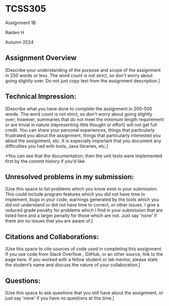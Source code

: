 # TCSS305

Assignment 1B

Raiden H

Autumn 2024

## Assignment Overview
[Describe your understanding of the purpose and scope of the assignment 
in 250 words or less. The word count is not strict, so don't worry about
going slightly over. Do not just copy text from the assignment description.]

## Technical Impression:
[Describe what you have done to complete the assignment in 200-500 words. 
The word count is not strict, so don't worry about going slightly over; 
however, summaries that do not meet the minimum length requirement or 
are trivial in nature (representing little thought or effort) will not 
get full credit. You can share your personal experiences, things that 
particularly frustrated you about the assignment, things that particularly 
interested you about the assignment, etc. It is especially important that
you document any difficulties you had with tools, Java libraries, etc.]

\*You can see that the documentation, then the unit tests were implemented
first by the commit history if you'd like.

## Unresolved problems in my submission:
[Use this space to list problems which you know exist in your submission. 
This could include program features which you did not have time to implement, 
bugs in your code, warnings generated by the tools which you did not 
understand or did not have time to correct, or other issues. I give a 
reduced grade penalty for problems which I find in your submission that 
are listed here and a larger penalty for those which are not. Just say 
'none' if there are no issues that you are aware of.]

## Citations and Collaborations:
[Use this space to cite sources of code used in completing this assignment. 
If you use code from Stack Overflow , GitHub, or an other source, link to 
the page here. If you worked with a fellow student or lab mentor, please 
state the student’s name and discuss the nature of your collaboration.]

## Questions:
[Use this space to ask questions that you still have about the assignment, 
or just say 'none' if you have no questions at this time.]
